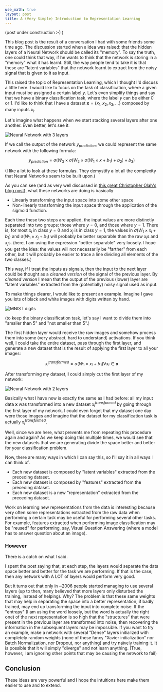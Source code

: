```yaml
---
use_math: true
layout: post
title: A (Very Simple) Introduction to Representation Learning
---
```


(post under construction :-) )

This blog post is the result of a conversation I had with some
friends some time ago. The discussion started when a idea was raised:
that the hidden layers of a Neural Network should be called its
"memory". To say the truth, one could think that way, if he wants to
think that the network is storing in a "memory" what it has learnt.
Still, the way people tend to take it is that these are "latent
variables" that the network learnt to extract from the noisy signal
that is given to it as input.

This raised the topic of Representation Learning, which I thought I'd
discuss a little here. I would like to focus on the task of
classification, where a given input must be
assigned a certain label $y$. Let's even simplify things and say that
we have a binary classification task, where the label $y$ can be
either $0$ or $1$.
I'd like to think that I have a dataset
$\textbf{x} = \{x_1, x_2, x_3, ... \}$ composed by many inputs $x_i$.

Let's imagine what happens when we start
stacking several layers after one another. Even better, let's see
it:

![Neural Network with 3 layers](/public/...)

If we call the output of the network $y_{prediction}$,
we could represent the same network with the following formula:

$$
y_{prediction} = \sigma(W_3 \times \sigma(W_2 \times \sigma(W_1 \times x + b_1) + b_2) + b_3)
$$

(I like a lot to look at these formulas. They demystify a lot all the
complexity that Neural Networks seem to be built upon.)

As you can see (and as very well discussed in
[this great Christopher Olah's blog post](http://colah.github.io/posts/2014-03-NN-Manifolds-Topology/)),
what these networks are doing is basically

 * Linearly transforming the input space into some other space
 * Non-linearly transforming the input space through the application
	of the sigmoid function.

Each time these two steps are applied, the input values are more
distinctly separated into two groups: those where $y = 0$, and
those where $y = 1$. There is, for most $x_i$ in class $y=0$ and
$x_j$ is in class $y=1$, the values in
$\sigma(W_1 \times x_i + b_1)$ and
$\sigma(W_1 \times x_j + b_1)$ will probably be better separable
than the raw $x_i$s and $x_j$s. (here, I am using the expression "better
separable" very loosely. I hope you get the idea: the values
will not necessarily be "farther" from each other, but it will
probably be easier to trace a line dividing all elements of the
two classes.)

This way, if I treat the inputs as signals, then
the input to the next layer could be thought as a _cleaned version_ of
the signal of the previous layer. By _cleaned version_ I mean
that the output of the previous (lower) layer are
"latent variables" extracted from the (potentially) noisy signal
used as input.

To make things clearer, I would like to present an example. Imagine
I gave you lots of black and white images with
digits written by hand.

![MNIST digits](/public/...)

(to keep the binary classification task, let's say
I want to divide them into "smaller than 5" and "not smaller than 5".)

The first hidden layer would receive the raw images and somehow
process them into some (very abstract, hard to understand)
activations. If you think well,
I could take the entire dataset, pass through the first layer,
and generate a new dataset that is the result of applying the
first layer to all your images:

$$
x_i^{transformed} = \sigma(W_1 \times x_i + b_1) \forall x_i \in \textbf{x}
$$

After transforming my dataset, I could simply cut the first layer
of my network:

![Neural Network with 2 layers](/public/...)

Basically what I have now is exactly the same as I had before: all
my input data $\textbf{x}$ was transformed into a new dataset
$x_i^{transformed}$ by going through the first layer of my network.
I could even forget that my dataset one day were those images
and imagine that the dataset for my classification task is actually
$x_i^{transformed}$.

Well, since we are here, what prevents me from repeating this
procedure again and again? As we keep doing this multiple times,
we would see that the new datasets that we are generating divide
the space better and better for your classification problem.

Now, there are many ways in which I can say this, so I'll say it in
all ways I can think of.

 * Each new dataset is composed by "latent variables" extracted from
	the preceding dataset.
 * Each new dataset is composed by "features" extracted from the
	preceding dataset.
 * Each new dataset is a new "representation" extracted from the
	preceding dataset.

Work on learning new representations from the data is interesting
because very often some representations extracted from the raw data
when performing a certain task may be useful for performing several
other tasks. For example, features extracted when performing image
classification may be "reused" for performing, say, Visual Question
Answering (where a model has to answer question about an image).


### However

There is a catch on what I said.

I spent the post saying that, at each step, the layers would separate
the data space better and better for the task we are performing.
If that is the case, then any network with A LOT of layers would
perform very good.

But it turns out that only in ~2006 people started managing to use several layers (up to then, many believed that more layers only disturbed the training, instead of helping). Why? The problem is that these same weights that may help in separating the space into a better representation, if badly trained, may end up transforming the input into complete noise. If the "entropy" (I am using the word loosely, but the word is actually the right one) of the next representation is so high that the "structures" that were present in the previous layer are transformed into noise, then recovering the information in the subsequent layers may be impossible. If you want to try an example, make a network with several "Dense" layers initialized with completely random weights (none of these fancy "Xavier initialization" nor Batch Normalization, nor Dropout, nor anything) and try naïvely training it. It is possible that it will simply "diverge" and not learn anything. (True, however, I am  ignoring other points that may be causing the network to fail)


Conclusion
----------

These ideas are very powerful and I hope the intuitions here make
them easier to use and to extend.

### 


